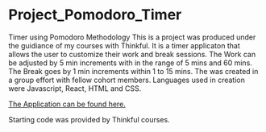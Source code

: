 # Project_Pomodoro_Timer
Timer using Pomodoro Methodology
This is a project was produced under the guidiance of my courses with Thinkful. It is a timer applicaton that allows the user to customize their work and break sessions. The Work can be adjusted by 5 min increments with in the range of 5 mins and 60 mins. The Break goes by 1 min increments within 1 to 15 mins. The was created in a group effort with fellow cohort members. Languages used in creation were Javascript, React, HTML and CSS.


[The Application can be found here.](https://pomodorotimer-chi.vercel.app/)


Starting code was provided by Thinkful courses.

